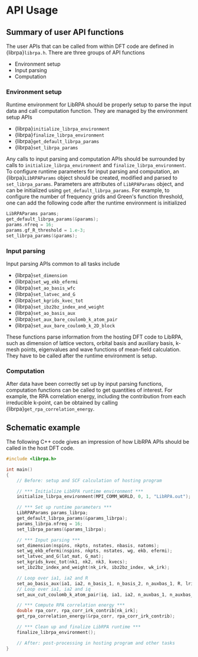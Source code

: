 # API Usage

## Summary of user API functions

The user APIs that can be called from within DFT code are defined in {librpa}`librpa.h`.
There are three groups of API functions

- Environment setup
- Input parsing
- Computation

### Environment setup

Runtime environment for LibRPA should be properly setup to parse the input data and call
computation function. They are managed by the environment setup APIs

- {librpa}`initialize_librpa_environment`
- {librpa}`finalize_librpa_environment`
- {librpa}`get_default_librpa_params`
- {librpa}`set_librpa_params`

Any calls to input parsing and computation APIs should be surrounded by calls to `initialize_librpa_environment` and `finalize_librpa_environment`.
To configure runtime parameters for input parsing and computation, an {librpa}`LibRPAParams` object should be created, modified and parsed to `set_librpa_params`.
Parameters are attributes of `LibRPAParams` object, and can be initialized using `get_default_librpa_params`.
For example, to configure the number of frequency grids and Green's function threshold,
one can add the following code after the runtime environment is initialized
```c
LibRPAParams params;
get_default_librpa_params(&params);
params.nfreq = 16;
params.gf_R_threshold = 1.e-3;
set_librpa_params(&params);
```

### Input parsing

Input parsing APIs common to all tasks include
- {librpa}`set_dimension`
- {librpa}`set_wg_ekb_efermi`
- {librpa}`set_ao_basis_wfc`
- {librpa}`set_latvec_and_G`
- {librpa}`set_kgrids_kvec_tot`
- {librpa}`set_ibz2bz_index_and_weight`
- {librpa}`set_ao_basis_aux`
- {librpa}`set_aux_bare_coulomb_k_atom_pair`
- {librpa}`set_aux_bare_coulomb_k_2D_block`

These functions parse information from the hosting DFT code to LibRPA, such as
dimension of lattice vectors, orbital basis and auxiliary basis, k-mesh points, eigenvalues and
wave functions of mean-field calculation.
They have to be called after the runtime environment is setup.

### Computation

After data have been correctly set up by input parsing functions, computation functions
can be called to get quantities of interest.
For example, the RPA correlation energy, including the contribution from each irreducible k-point, can be obtained
by calling {librpa}`get_rpa_correlation_energy`.

## Schematic example

The following C++ code gives an impression of how LibRPA APIs should be called
in the host DFT code.

```cpp
#include <librpa.h>

int main()
{
    // Before: setup and SCF calculation of hosting program

    // *** Initialize LibRPA runtime environment ***
    initialize_librpa_environment(MPI_COMM_WORLD, 0, 1, "LibRPA.out");

    // *** Set up runtime parameters ***
    LibRPAParams params_librpa;
    get_default_librpa_params(&params_librpa);
    params_librpa.nfreq = 16;
    set_librpa_params(&params_librpa);

    // *** Input parsing ***
    set_dimension(nspins, nkpts, nstates, nbasis, natoms);
    set_wg_ekb_efermi(nspins, nkpts, nstates, wg, ekb, efermi);
    set_latvec_and_G(lat_mat, G_mat);
    set_kgrids_kvec_tot(nk1, nk2, nk3, kvecs);
    set_ibz2bz_index_and_weight(nk_irk, ibz2bz_index, wk_irk);

    // Loop over ia1, ia2 and R
    set_ao_basis_aux(ia1, ia2, n_basis_1, n_basis_2, n_auxbas_1, R, lri_c, 1);
    // Loop over ia1, ia2 and iq
    set_aux_cut_coulomb_k_atom_pair(iq, ia1, ia2, n_auxbas_1, n_auxbas_2, coul_real, coul_imag)

    // *** Compute RPA correlation energy ***
    double rpa_corr, rpa_corr_irk_contrib[nk_irk];
    get_rpa_correlation_energy(&rpa_corr, rpa_corr_irk_contrib);

    // *** Clean up and finalize LibRPA runtime ***
    finalize_librpa_environment();

    // After: post-processing in hosting program and other tasks
}
```
